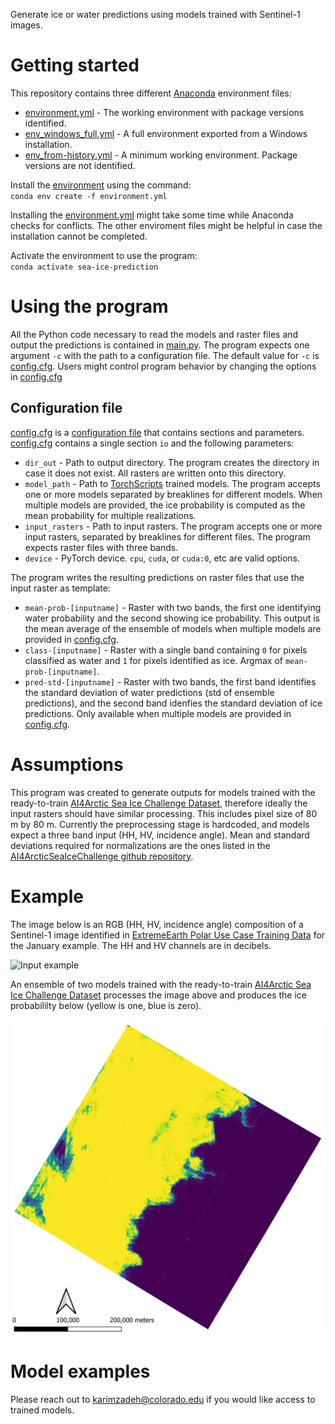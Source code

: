 Generate ice or water predictions using models trained with Sentinel-1 images. 

# Getting started
This repository contains three different [Anaconda](https://www.anaconda.com/) environment files:
* [environment.yml](environment.yml) - The working environment with package versions identified. 
* [env_windows_full.yml](env_windows_full.yml) - A full environment exported from a Windows installation. 
* [env_from-history.yml](env_from-history.yml) - A minimum working environment. Package versions are not identified. 

Install the [environment](environment.yml) using the command:  
`conda env create -f environment.yml`

Installing the [environment.yml](environment.yml) might take some time while Anaconda checks for conflicts. The other enviroment files might be helpful in case the installation cannot be completed. 

Activate the environment to use the program:  
`conda activate sea-ice-prediction`

# Using the program
All the Python code necessary to read the models and raster files and output the predictions is contained in [main.py](main.py). The program expects one argument `-c` with the path to a configuration file. The default value for `-c` is [config.cfg](config.cfg). Users might control program behavior by changing the options in [config.cfg](config.cfg)

## Configuration file
[config.cfg](config.cfg) is a [configuration file](https://docs.python.org/3/library/configparser.html) that contains sections and parameters. [config.cfg](config.cfg) contains a single section `io` and the following parameters:
* `dir_out` - Path to output directory. The program creates the directory in case it does not exist. All rasters are written onto this directory.
* `model_path` - Path to [TorchScripts](https://pytorch.org/docs/stable/jit.html) trained models. The program accepts one or more models separated by breaklines for different models. When multiple models are provided, the ice probability is computed as the mean probability for multiple realizations. 
* `input_rasters` - Path to input rasters. The program accepts one or more input rasters, separated by breaklines for different files. The program expects raster files with three bands.
* `device` - PyTorch device. `cpu`, `cuda`, or `cuda:0`, etc are valid options. 

The program writes the resulting predictions on raster files that use the input raster as template:
* `mean-prob-[inputname]` - Raster with two bands, the first one identifying water probability and the second showing ice probability. This output is the mean average of the ensemble of models when multiple models are provided in [config.cfg](config.cfg).
* `class-[inputname]` - Raster with a single band containing `0` for pixels classified as water and `1` for pixels identified as ice. Argmax of `mean-prob-[inputname]`.
* `pred-std-[inputname]` - Raster with two bands, the first band identifies the standard deviation of water  predictions (std of ensemble predictions), and the second band idenfies the standard deviation of ice predictions. Only available when multiple models are provided in [config.cfg](config.cfg). 

# Assumptions 
This program was created to generate outputs for models trained with the ready-to-train [AI4Arctic Sea Ice Challenge Dataset](https://data.dtu.dk/collections/AI4Arctic_Sea_Ice_Challenge_Dataset/6244065), therefore ideally the input rasters should have similar processing. This includes pixel size of 80 m by 80 m. Currently the preprocessing stage is hardcoded, and models expect a three band input (HH, HV, incidence angle). Mean and standard deviations required for normalizations are the ones listed in the [AI4ArcticSeaIceChallenge github repository](https://github.com/astokholm/AI4ArcticSeaIceChallenge/tree/main/misc). 

# Example
The image below is an RGB (HH, HV, incidence angle) composition of a Sentinel-1 image identified in [ExtremeEarth Polar Use Case Training Data](https://zenodo.org/record/4683174#.ZErLXM7MJD8) for the January example. The HH and HV channels are in decibels. 

![Input example](./resources/jan_input.png)

An ensemble of two models trained with the ready-to-train [AI4Arctic Sea Ice Challenge Dataset](https://data.dtu.dk/collections/AI4Arctic_Sea_Ice_Challenge_Dataset/6244065) processes the image above and produces the ice probabililty below (yellow is one, blue is zero).

![Prediction example](./resources/jan_pred.png)

# Model examples 
Please reach out to karimzadeh@colorado.edu if you would like access to trained models.